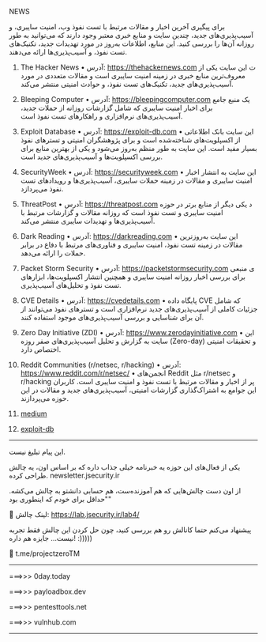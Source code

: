 NEWS

برای پیگیری آخرین اخبار و مقالات مرتبط با تست نفوذ وب، امنیت سایبری، و آسیب‌پذیری‌های جدید، چندین سایت و منابع خبری معتبر وجود دارند که می‌توانید به طور روزانه آن‌ها را بررسی کنید. این منابع، اطلاعات به‌روز در مورد تهدیدات جدید، تکنیک‌های تست نفوذ، و آسیب‌پذیری‌ها ارائه می‌دهند.


1. The Hacker News
•	آدرس: https://thehackernews.com
ت	این سایت یکی از معروف‌ترین منابع خبری در زمینه امنیت سایبری است و مقالات متعددی در مورد آسیب‌پذیری‌های جدید، تکنیک‌های تست نفوذ، و حوادث امنیتی منتشر می‌کند.


2. Bleeping Computer
•	آدرس: https://bleepingcomputer.com
 	یک منبع جامع برای اخبار امنیت سایبری که شامل گزارشات روزانه از حملات جدید، آسیب‌پذیری‌های نرم‌افزاری و راهکارهای تست نفوذ است.


3. Exploit Database
•	آدرس: https://exploit-db.com
•	این سایت بانک اطلاعاتی از اکسپلویت‌های شناخته‌شده است و برای پژوهشگران امنیتی و تسترهای نفوذ بسیار مفید است. این سایت به طور منظم به‌روز می‌شود و یکی از بهترین منابع برای بررسی اکسپلویت‌ها و آسیب‌پذیری‌های جدید است.


4. SecurityWeek
•	آدرس: https://securityweek.com
•	این سایت به انتشار اخبار امنیت سایبری و مقالات در زمینه حملات سایبری، آسیب‌پذیری‌ها و رویدادهای تست نفوذ می‌پردازد.


5. ThreatPost
•	آدرس: https://threatpost.com
د	یکی دیگر از منابع برتر در حوزه امنیت سایبری و تست نفوذ است که روزانه مقالات و گزارشات مرتبط با آسیب‌پذیری‌ها و تهدیدات سایبری منتشر می‌کند.




7. Dark Reading
•	آدرس: https://darkreading.com
•	این سایت به‌روزترین مقالات در زمینه تست نفوذ، امنیت سایبری و فناوری‌های مرتبط با دفاع در برابر حملات را ارائه می‌دهد.


8. Packet Storm Security
•	آدرس: https://packetstormsecurity.com
ی	منبعی برای بررسی اخبار روزانه امنیت سایبری و همچنین انتشار اکسپلویت‌ها، ابزارهای تست نفوذ و تحلیل‌های آسیب‌پذیری.


9. CVE Details
•	آدرس: https://cvedetails.com
•	پایگاه داده CVE که شامل جزئیات کاملی از آسیب‌پذیری‌های جدید نرم‌افزاری است و تسترهای نفوذ می‌توانند از آن برای شناسایی و بررسی آسیب‌پذیری‌های موجود استفاده کنند.


10. Zero Day Initiative (ZDI)
•	آدرس: https://www.zerodayinitiative.com
•	این سایت به گزارش و تحلیل آسیب‌پذیری‌های صفر روزه (Zero-day) و تحقیقات امنیتی اختصاص دارد.


11. Reddit Communities (r/netsec, r/hacking)
•	آدرس: https://www.reddit.com/r/netsec/
•	انجمن‌های Reddit مثل r/netsec و r/hacking پر از اخبار و مقالات مرتبط با تست نفوذ و امنیت سایبری است. کاربران این جوامع به اشتراک‌گذاری گزارشات امنیتی، آسیب‌پذیری‌های جدید و مقالات در این حوزه می‌پردازند.


12. [ medium ](medium.com)


13. [ exploit-db ](exploit-db.com)


---

این پیام تبلیغ نیست.

یکی از فعال‌های این حوزه یه خبرنامه خیلی جذاب داره که بر اساس اون، یه چالش طراحی کرده.
newsletter.jsecurity.ir

از اون دست چالش‌هایی که هم آموزنده‌ست، هم حسابی دانشتو به چالش می‌کشه. "حداقل برای خودم که اینطوری بود"

🔗 لینک چالش:
https://lab.jsecurity.ir/lab4/

پیشنهاد می‌کنم حتما کانالش رو هم بررسی کنید، چون حل کردن این چالش فقط تجربه نیست… جایزه هم داره! :)))))

📢 t.me/projectzeroTM


---

===>>> 0day.today

===>>> payloadbox.dev

===>>> pentesttools.net

===>>> vulnhub.com

---

